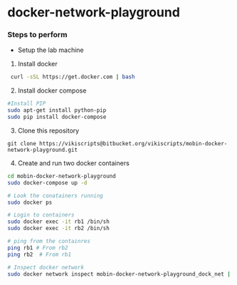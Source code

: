 # docker-network-playground

### Steps to perform

* Setup the lab machine

1. Install docker 

```bash
 curl -sSL https://get.docker.com | bash
```

2. Install docker compose

```bash
#Install PIP
sudo apt-get install python-pip
sudo pip install docker-compose
```

3. Clone this repository

```
git clone https://vikiscripts@bitbucket.org/vikiscripts/mobin-docker-network-playground.git
```

4. Create and run two docker containers

```bash
cd mobin-docker-network-playground
sudo docker-compose up -d

# Look the conatainers running
sudo docker ps

# Login to containers
sudo docker exec -it rb1 /bin/sh
sudo docker exec -it rb2 /bin/sh

# ping from the containres
ping rb1 # From rb2
ping rb2  # From rb1

# Inspect docker network
sudo docker network inspect mobin-docker-network-playground_dock_net | more


```
